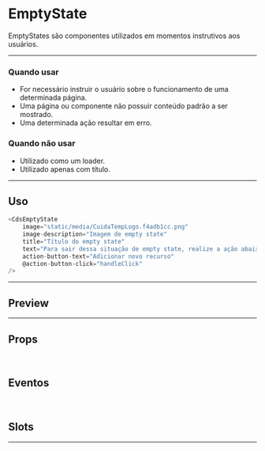 # EmptyState

EmptyStates são componentes utilizados em momentos instrutivos aos usuários.

---

### Quando usar

- For necessário instruir o usuário sobre o funcionamento de uma determinada página.
- Uma página ou componente não possuir conteúdo padrão a ser mostrado.
- Uma determinada ação resultar em erro.

### Quando não usar

- Utilizado como um loader.
- Utilizado apenas com título.

---

## Uso

```js
<CdsEmptyState
	image="static/media/CuidaTempLogo.f4adb1cc.png"
	image-description="Imagem de empty state"
	title="Título do empty state"
	text="Para sair dessa situação de empty state, realize a ação abaixo"
	action-button-text="Adicionar novo recurso"
	@action-button-click="handleClick"
/>
```

---

## Preview

<PreviewBuilder
	:args
	:component="CdsEmptyState"
	:events="cdsEmptyStateEvents"
/>

---

## Props

<APITable
	name="CdsEmptyState"
	section="props"
/>
<br>

## Eventos

<APITable
	name="CdsEmptyState"
	section="events"
/>
<br>

## Slots

<APITable
	name="CdsEmptyState"
	section="slots"
/>

---


<script setup>
import { ref } from 'vue';
import CdsEmptyState from '@/components/EmptyState.vue';

const cdsEmptyStateEvents = [
	'actionButtonClick'
];

const args = ref({
	image: "https://static.vecteezy.com/system/resources/thumbnails/011/537/753/small_2x/box-empty-state-single-isolated-icon-with-flat-style-free-vector.jpg",
	imageDescription: 'Imagem de empty state',
	title: 'Título do empty state',
	text: 'Para sair dessa situação de empty state, realize a ação abaixo',
});
</script>
